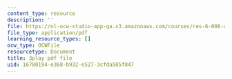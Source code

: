 ```yaml
---
content_type: resource
description: ''
file: https://ol-ocw-studio-app-qa.s3.amazonaws.com/courses/res-6-008-digital-signal-processing-spring-2011/16780194e368b932e5273cfda585f847_rkvEM5Y3N60.pdf
file_type: application/pdf
learning_resource_types: []
ocw_type: OCWFile
resourcetype: Document
title: 3play pdf file
uid: 16780194-e368-b932-e527-3cfda585f847
---
```

